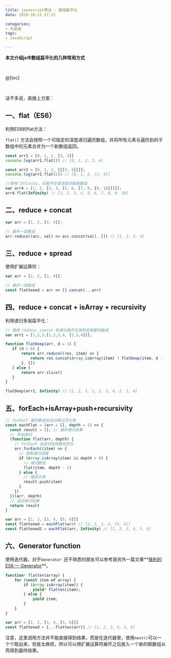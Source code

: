 ```yaml
---
title: javascript算法 — 数组扁平化
date: 2020-10-21 17:12

categories:
- 大前端
tags:
- JavaScript

---
```


**本文介绍js中数组扁平化的几种常用方式**

<br>

@[toc]

<br>

话不多说，直接上方案：

## 一、flat（ES6）

利用ES6的flat方法：

`flat()` 方法会按照一个可指定的深度递归遍历数组，并将所有元素与遍历到的子数组中的元素合并为一个新数组返回。

```javascript
const arr1 = [0, 1, 2, [3, 4]]
console.log(arr1.flat()) // [0, 1, 2, 3, 4]

const arr2 = [0, 1, 2, [[[3, 4]]]];
console.log(arr2.flat(2)) // [0, 1, 2, [3, 4]]

//使用 Infinity，可展开任意深度的嵌套数组
var arr4 = [1, 2, [3, 4, [5, 6, [7, 8, [9, 10]]]]];
arr4.flat(Infinity) // [1, 2, 3, 4, 5, 6, 7, 8, 9, 10]
```



## 二、reduce + concat

```javascript
var arr = [1, 2, [3, 4]];

// 展开一层数组
arr.reduce((acc, val) => acc.concat(val), []) // [1, 2, 3, 4]
```



## 三、reduce + spread 

使用扩展运算符：

```javascript
var arr = [1, 2, [3, 4]];

// 展开一层数组
const flattened = arr => [].concat(...arr)
```



## 四、reduce + concat + isArray + recursivity

利用递归多层扁平化：

```javascript
// 使用 reduce、concat 和递归展开无限多层嵌套的数组
var arr1 = [1,2,3,[1,2,3,4, [2,3,4]]];

function flatDeep(arr, d = 1) {
   if (d > 0) {
       return arr.reduce((res, item) => {
           return res.concat(Array.isArray(item) ? flatDeep(item, d - 1) : item)
       }, [])
   } else {
       return arr.slice()
   }
}

flatDeep(arr1, Infinity) // [1, 2, 3, 1, 2, 3, 4, 2, 3, 4]
```



## 五、forEach+isArray+push+recursivity

```javascript
// forEach 遍历数组会自动跳过空元素
const eachFlat = (arr = [], depth = 1) => {
  const result = []; // 缓存递归结果
  // 开始递归
  (function flat(arr, depth) {
    // forEach 会自动去除数组空位
    arr.forEach((item) => {
      // 控制递归深度
      if (Array.isArray(item) && depth > 0) {
        // 递归数组
        flat(item, depth - 1)
      } else {
        // 缓存元素
        result.push(item)
      }
    })
  })(arr, depth)
  // 返回递归结果
  return result
}

var arr = [1, 2, [3, 4, [5, 6]]]
const flattened = eachFlat(arr) // [1, 2, 3, 4, [5, 6]]
const flattened2 = eachFlat(arr, Infinity) // [1, 2, 3, 4, 5, 6]
```



## 六、Generator function

使用迭代器，对于`Generator `还不熟悉的朋友可以参考我另外一篇文章**[锋利的ES6 — Generator](http://www.xiongdalin.com/2020/05/21/ES6-generator/)**。

```javascript
function* flatten(array) {
    for (const item of array) {
        if (Array.isArray(item)) {
            yield* flatten(item);
        } else {
            yield item;
        }
    }
}

var arr = [1, 2, [3, 4, [5, 6]]]
const flattened = [...flatten(arr)] // [1, 2, 3, 4, 5, 6]
```

注意，这里调用方法并不能直接得到结果，而是在迭代器里，使用`next()`可以一个个取出来，但是太麻烦，所以可以用扩展运算符展开之后放入一个新的额数组从而得到最终结果。